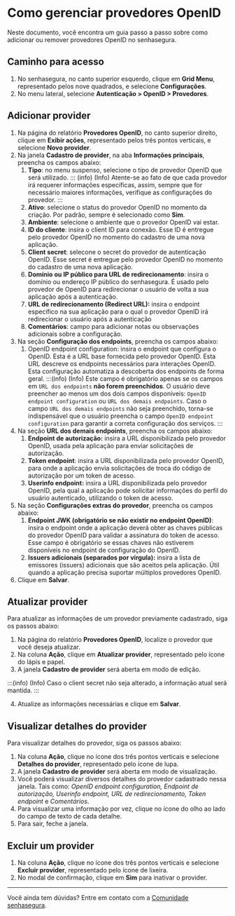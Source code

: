 # Como gerenciar provedores OpenID

Neste documento, você encontra um guia passo a passo sobre como adicionar ou remover provedores OpenID no senhasegura.

## Caminho para acesso

1. No senhasegura, no canto superior esquerdo, clique em **Grid Menu**, representado pelos nove quadrados, e selecione **Configurações**.
2. No menu lateral, selecione **Autenticação > OpenID > Provedores**.

## Adicionar provider
1. Na página do relatório **Provedores OpenID**, no canto superior direito, clique em **Exibir ações**, representado pelos três pontos verticais, e selecione **Novo provider**.
2. Na janela **Cadastro de provider**, na aba **Informações principais**, preencha os campos abaixo:
    1. **Tipo**: no menu suspenso, selecione o tipo de provedor OpenID que será utilizado.
   ::: (info) (Info)
    Atente-se ao fato de que cada provedor irá requerer informações específicas, assim, sempre que for necessário maiores informações, verifique as configurações do provedor.
    :::
    3. **Ativo**: selecione o status do provedor OpenID no momento da criação. Por padrão, sempre é selecionado como **Sim**.
    4. **Ambiente**: selecione o ambiente que o provedor OpenID vai estar.
    5. **ID do cliente**: insira o client ID para conexão. Esse ID é entregue pelo provedor OpenID no momento do cadastro de uma nova aplicação.
    6. **Client secret**: selecone o secret do provedor de autenticação OpenID. Esse secret é entregue pelo provedor OpenID no momento do cadastro de uma nova aplicação.
    7. **Domínio ou IP público para URL de redirecionamento**: insira o domínio ou endereço IP público do senhasegura. É usado pelo provedor de OpenID para redirecionar o usuário de volta a sua aplicação após a autenticação.
    8. **URL de redirecionamento (Redirect URL):** insira o endpoint específico na sua aplicação para o qual o provedor OpenID irá redirecionar o usuário após a autenticação
    9. **Comentários**: campo para adicionar notas ou observações adicionais sobre a configuração.
3. Na seção **Configuração dos endpoints**, preencha os campos abaixo:
    1. OpenID endpoint configuration: insira o endpoint que configura o OpenID. Esta é a URL base fornecida pelo provedor OpenID. Esta URL descreve os endpoints necessários para interações OpenID. Esta configuração automatiza a descoberta dos endpoints de forma geral.
    :::(info) (Info)
    Este campo é obrigatório apenas se os campos em `URL dos endpoints` **não forem preenchidos**. O usuário deve preencher ao menos um dos dois campos disponíveis: `OpenID endpoint configuration` ou `URL dos demais endpoints`. Caso o campo `URL dos demais endpoints` não seja preenchido, torna-se indispensável que o usuário preencha o campo `OpenID endpoint configuration` para garantir a correta configuração dos serviços.
    :::
4. Na seção **URL dos demais endpoints**, preencha os campos abaixo:
    1. **Endpoint de autorização:** insira a URL disponibilizada pelo provedor OpenID, usada pela aplicação para enviar solicitações de autorização.
    2. **Token endpoint**: insira a URL disponibilizada pelo provedor OpenID, para onde a aplicação envia solicitações de troca do código de autorização por um token de acesso.
    3. **Userinfo endpoint:** insira a URL disponibilizada pelo provedor OpenID, pela qual a aplicação pode solicitar informações do perfil do usuário autenticado, utilizando o token de acesso.
5. Na seção **Configurações extras do provedor**, preencha os campos abaixo:
    1. **Endpoint JWK (obrigatório se não existir no endpoint OpenID)**: insira o endpoint onde a aplicação deverá obter as chaves públicas do provedor OpenID para validar a assinatura do token de acesso. Esse campo é obrigatório se essas chaves não estiverem disponíveis no endpoint de configuração do OpenID.
    2. **Issuers adicionais (separados por vírgula):** insira a lista de emissores (issuers) adicionais que são aceitos pela aplicação. Útil quando a aplicação precisa suportar múltiplos provedores OpenID.
6. Clique em **Salvar**.

## Atualizar provider
Para atualizar as informações de um provedor previamente cadastrado, siga os passos abaixo:

1. Na página do relatório **Provedores OpenID**, localize o provedor que você deseja atualizar.
2. Na coluna **Ação**, clique em **Atualizar provider**, representado pelo ícone do lápis e papel.
3. A janela **Cadastro de provider** será aberta em modo de edição. 

:::(info) (Info)
Caso o client secret não seja alterado, a informação atual será mantida.
:::

4. Atualize as informações necessárias e clique em **Salvar**.

## Visualizar detalhes do provider
Para visualizar detalhes do provedor, siga os passos abaixo:

1. Na coluna **Ação**, clique no ícone dos três pontos verticais e selecione **Detalhes do provider**, representado pelo ícone de lupa.
2. A janela **Cadastro de provider** será aberta em modo de visualização.
3. Você poderá visualizar diversos detalhes do provedor cadastrado nessa janela. Tais como:  *OpenID endpoint configuration, Endpoint de autorização, Userinfo endpoint, URL de redirecionamento, Token endpoint* e *Comentários*.
4. Para visualizar uma informação por vez, clique no ícone do olho ao lado do campo de texto de cada detalhe.
5. Para sair, feche a janela.

## Excluir um provider

1. Na coluna **Ação**, clique no ícone dos três pontos verticais e selecione **Excluir provider**, representado pelo ícone de lixeira.
2. No modal de confirmação, clique em **Sim** para inativar o provider.

***

Você ainda tem dúvidas? Entre em contato com a [Comunidade senhasegura](https://community.senhasegura.io/).
